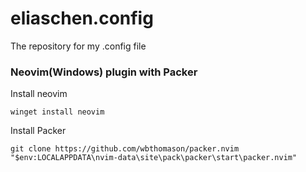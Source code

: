 # eliaschen.config
The repository for my .config file

### Neovim(Windows) plugin with Packer
Install neovim
```
winget install neovim
```
Install Packer
```
git clone https://github.com/wbthomason/packer.nvim "$env:LOCALAPPDATA\nvim-data\site\pack\packer\start\packer.nvim"
```
